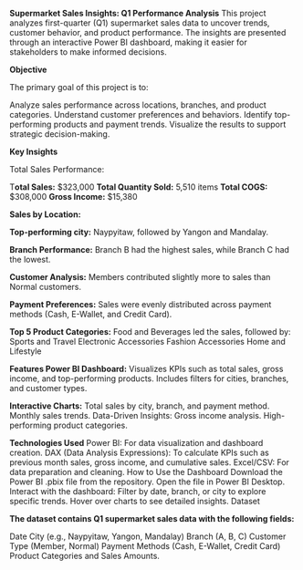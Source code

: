 **Supermarket Sales Insights: Q1 Performance Analysis**
This project analyzes first-quarter (Q1) supermarket sales data to uncover trends, customer behavior, and product performance. The insights are presented through an interactive Power BI dashboard, making it easier for stakeholders to make informed decisions.

**Objective**

The primary goal of this project is to:

Analyze sales performance across locations, branches, and product categories.
Understand customer preferences and behaviors.
Identify top-performing products and payment trends.
Visualize the results to support strategic decision-making.

**Key Insights**

Total Sales Performance:

T**otal Sales:** $323,000
**Total Quantity Sold:** 5,510 items
**Total COGS:** $308,000
**Gross Income:** $15,380

**Sales by Location:**

**Top-performing city:** Naypyitaw, followed by Yangon and Mandalay.

**Branch Performance:**
Branch B had the highest sales, while Branch C had the lowest.

**Customer Analysis:**
Members contributed slightly more to sales than Normal customers.

**Payment Preferences:**
Sales were evenly distributed across payment methods (Cash, E-Wallet, and Credit Card).

**Top 5 Product Categories:**
Food and Beverages led the sales, followed by:
Sports and Travel
Electronic Accessories
Fashion Accessories
Home and Lifestyle

**Features
Power BI Dashboard:**
Visualizes KPIs such as total sales, gross income, and top-performing products.
Includes filters for cities, branches, and customer types.

**Interactive Charts:**
Total sales by city, branch, and payment method.
Monthly sales trends.
Data-Driven Insights:
Gross income analysis.
High-performing product categories.

**Technologies Used**
Power BI: For data visualization and dashboard creation.
DAX (Data Analysis Expressions): To calculate KPIs such as previous month sales, gross income, and cumulative sales.
Excel/CSV: For data preparation and cleaning.
How to Use the Dashboard
Download the Power BI .pbix file from the repository.
Open the file in Power BI Desktop.
Interact with the dashboard:
Filter by date, branch, or city to explore specific trends.
Hover over charts to see detailed insights.
Dataset

**The dataset contains Q1 supermarket sales data with the following fields:**

Date
City (e.g., Naypyitaw, Yangon, Mandalay)
Branch (A, B, C)
Customer Type (Member, Normal)
Payment Methods (Cash, E-Wallet, Credit Card)
Product Categories and Sales Amounts.
